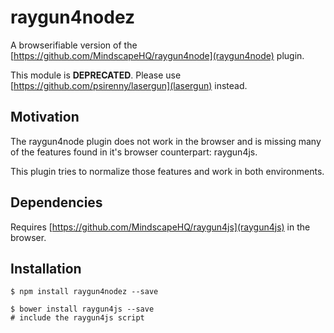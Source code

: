 raygun4nodez
============

A browserifiable version of the [https://github.com/MindscapeHQ/raygun4node](raygun4node) plugin.

This module is **DEPRECATED**. Please use [https://github.com/psirenny/lasergun](lasergun) instead.

Motivation
----------

The raygun4node plugin does not work in the browser and is missing many of the
features found in it's browser counterpart: raygun4js.

This plugin tries to
normalize those features and work in both environments.

Dependencies
------------

Requires [https://github.com/MindscapeHQ/raygun4js](raygun4js) in the browser.

Installation
------------

    $ npm install raygun4nodez --save

    $ bower install raygun4js --save
    # include the raygun4js script
